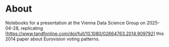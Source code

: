 # About

Notebooks for a presentation at the Vienna Data Science Group on 2025-04-28, replicating [https://www.tandfonline.com/doi/full/10.1080/02664763.2014.909792] this 2014 paper about Eurovision voting patterns.

